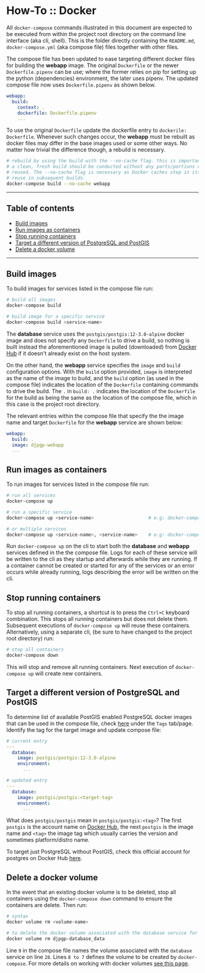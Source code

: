 # How-To :: Docker

All `docker-compose` commands illustrated in this document are expected to be executed from
within the project root directory on the command line interface (aka cli, shell). This is the
folder directly containing the `README.md`, `docker-compose.yml` (aka compose file) files
together with other files.

The compose file has been updated to ease targeting different docker files for building the
**webapp** image. The original `Dockerfile` or the newer `Dockerfile.pipenv` can be use; where
the former relies on pip for setting up the python (dependencies) environment, the later uses
pipenv. The updated compose file now uses `Dockerfile.pipenv` as shown below.

```yaml
webapp:
  build:
    context: .
    dockerfile: Dockerfile.pipenv
    ...
```

To use the original `Dockerfile` update the dockerfile entry to `dockerile: Dockerfile`.
Whenever such changes occur, the **webapp** must be rebuilt as docker files may differ in the
base images used or some other ways. No matter how trivial the difference though, a rebuild
is necessary.

```bash
# rebuild by using the build with the --no-cache flag. this is important and indicates that
# a clean, fresh build should be conducted without any parts/portions of previous buils being
# reused. The --no-cache flag is necessary as Docker caches step in its build process for
# reuse in subsequent builds.
docker-compose build --no-cache webapp
```

---

## Table of contents

- [Build images](#build-images)
- [Run images as containers](#run-images-as-containers)
- [Stop running containers](#stop-running-containers)
- [Target a different version of PostgreSQL and PostGIS](#target-a-different-version-of-postgresql-and-postgis)
- [Delete a docker volume](#delete-a-docker-volume)

---

## Build images

To build images for services listed in the compose file run:

```bash
# build all images
docker-compose build

# build image for a specific service
docker-compose build <service-name>
```

The **database** service uses the `postgis/postgis:12-3.0-alpine` docker image and does not specify
any `Dockerfile` to drive a build, so nothing is built instead the aforementioned image is pulled
(downloaded) from [Docker Hub](https://hub.docker.com) if it doesn't already exist on the host system.

On the other hand, the **webapp** service specifies the `image` and `build` configuration options. With
the `build` option provided, `image` is interpreted as the name of the image to build, and the `build`
option (as used in the compose file) indicates the location of the `Dockerfile` containing commands
to drive the build. The `.` in `build: .` indicates the location of the `Dockerfile` for the build as
being the same as the location of the compose file, which in this case is the project root directory.

The relevant entries within the compose file that specify the the image name and target `Dockerfile`
for the **webapp** service are shown below:

```yaml
webapp:
  build: .
  image: djpgp-webapp
  ...
```

## Run images as containers

To run images for services listed in the compose file run:

```bash
# run all services
docker-compose up

# run a specific service
docker-compose up <service-name>                    # e.g: docker-compose up database

# or multiple services
docker-compose up <service-name>, <service-name>    # e.g: docker-compose up database, webapp
```

Run `docker-compose up` on the cli to start both the **database** and **webapp** services defined
in the the compose file. Logs for each of these service will be written to the cli as they startup
and afterwards while they are running. If a container cannot be created or started for any of the
services or an error occurs while already running, logs describing the error will be written on
the cli.

## Stop running containers

To stop all running containers, a shortcut is to press the `Ctrl+C` keyboard combination.
This stops all running containers but does not delete them. Subsequent executions of
`docker-compose up` will reuse these containers. Alternatively, using a separate cli, (be
sure to have changed to the project root directory) run:

```bash
# stop all containers
docker-compose down
```

This will stop and remove all running containers. Next execution of `docker-compose up` will
create new containers.

## Target a different version of PostgreSQL and PostGIS

To determine list of available PostGIS enabled PostgreSQL docker images that can be used in
the compose file, check [here](https://hub.docker.com/r/postgis/postgis) under the `Tags`
tab/page. Identify the tag for the target image and update compose file:

```yaml
# current entry
---
  database:
    image: postgis/postgis:12-3.0-alpine
    environment:
      ...

# updated entry
---
  database:
    image: postgis/postgis:<target-tag>
    environment:
      ...
```

What does `postgis/postgis` mean in `postgis/postgis:<tag>`? The first `postgis` is the account
name on [Docker Hub](https://hub.docker.com), the next `postgis` is the image name and `<tag>`
the image tag which usually carries the version and sometimes platform/distro name.

To target just PostgreSQL without PostGIS, check this official account for postgres on Docker
Hub [here](https://hub.docker.com/_/postgres).

## Delete a docker volume

In the event that an existing docker volume is to be deleted, stop all containers using the
`docker-compose down` command to ensure the containers are delete. Then run:

```bash
# syntax
docker volume rm <volume-name>

# to delete the docker volume associated with the database service for this setup
docker volume rm djpgp-database_data
```

Line `9` in the compose file names the volume associated with the `database` service on line
`28`. Lines `8 to 7` defines the volume to be created by `docker-compose`. For more details
on working with docker volumes [see this page](https://docs.docker.com/storage/volumes/).
